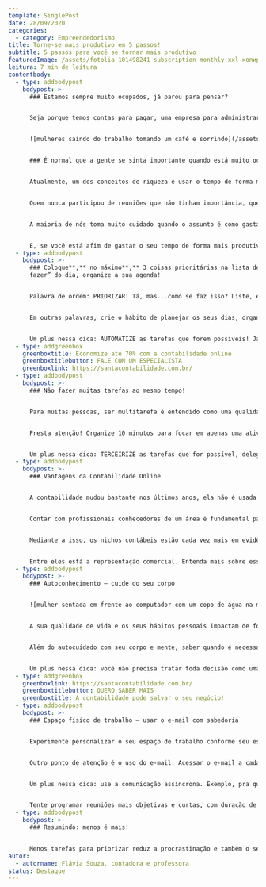 ```yaml
---
template: SinglePost
date: 28/09/2020
categories:
  - category: Empreendedorismo
title: Torne-se mais produtivo em 5 passos!
subtitle: 5 passos para você se tornar mais produtivo
featuredImage: /assets/fotolia_101498241_subscription_monthly_xxl-копировать-.jpg
leitura: 7 min de leitura
contentbody:
  - type: addbodypost
    bodypost: >-
      ### Estamos sempre muito ocupados, já parou para pensar?


      Seja porque temos contas para pagar, uma empresa para administrar, uma casa, filhos para cuidar e, obviamente, prazos a cumprir. Todos esses variados compromissos nos deixam com pouco tempo disponível para nós mesmos e para cuidar com qualidade dos nossos relacionamentos. Mas, em meio a tudo isso, existem algumas formas de organizar a sua rotina, e buscar algumas estratégias para gastarmos melhor esse recurso chamado tempo![](<>)


      ![mulheres saindo do trabalho tomando um café e sorrindo](/assets/produtivas.jpg "Tempo é riqueza!")


      ### É normal que a gente se sinta importante quando está muito ocupado, mas qual a importância disso?


      Atualmente, um dos conceitos de riqueza é usar o tempo de forma mais inteligente, para ter mais tempo livre, é acreditar que podemos fazer mais em menos tempo.


      Quem nunca participou de reuniões que não tinham importância, quem nunca deixou de delegar uma tarefa, com medo de que não fique tão bem feito como se fosse você mesmo a fazer? E quando nos damos conta, passamos o dia presos ao *telefone celular,* e realizamos tarefas que poderiam muitas vezes ser terceirizadas ou automatizadas.


      A maioria de nós toma muito cuidado quando o assunto é como gastar o seu dinheiro. Mas, quando se trata de tempo, muitas vezes não paramos para pensar. Saímos dizendo “sim” para qualquer demanda sem avaliar o tempo que irá levar, tratamos todos os assuntos como se fossem urgentes. Mas, não podemos esquecer, diferente do dinheiro, não podemos recuperar o tempo!


      E, se você está afim de gastar o seu tempo de forma mais produtiva, se liga nesses passos!
  - type: addbodypost
    bodypost: >-
      ### Coloque**,** no máximo**,** 3 coisas prioritárias na lista de “a
      fazer” do dia, organize a sua agenda!


      Palavra de ordem: PRIORIZAR! Tá, mas...como se faz isso? Liste, enumere, descreva todas as suas tarefas. E, defina um plano com datas limites para a realização de cada uma. Assim, você começa pelas mais importantes, e não vê uma lista enorme de coisas a serem feitas “pra ontem”. Para cada dia, defina as 3 coisas mais importantes, se organize para elas. Para as demais, você vai olhando, colocando no radar e recuperando ideias e assuntos semelhantes ao longo da semana.


      Em outras palavras, crie o hábito de planejar os seus dias, organizar a sua rotina com certeza te ajuda a melhorar a produtividade. Use agenda, seja de papel, virtual, aplicativo, o que for mais prático e acessível pra você, mas tenha algum apoio para não pirar tentando gravar na mente todos os seus compromissos. Pra te ajudar nessa organização, um conselho: sempre que possível, não deixe uma tarefa muito importante para o final do dia, quando já estará cansado. E sabe aquela agenda cheia de reuniões? Dá uma revisada, veja se todas são realmente essenciais ou podem ser resolvidas com uma mensagem ou ligação.


      Um plus nessa dica: AUTOMATIZE as tarefas que forem possíveis! Já existem diversas ferramentas que podem te poupar trabalho mecânico ou repetitivo. Por exemplo, na área de vendas e marketing, automatizar a geração e cultivo de *leads*, padronização de *e-mails*, ou a distribuição de conteúdo. Para suporte aos seus clientes, automatizar pesquisas e questionários, para a sua gestão, utilizar uma plataforma digital para gestão financeira e contábil.
  - type: addgreenbox
    greenboxtitle: Economize até 70% com a contabilidade online
    greenboxtitlebutton: FALE COM UM ESPECIALISTA
    greenboxlink: https://santacontabilidade.com.br/
  - type: addbodypost
    bodypost: >-
      ### Não fazer muitas tarefas ao mesmo tempo!


      Para muitas pessoas, ser multitarefa é entendido como uma qualidade, mas saiba que, na verdade, esse não é um hábito muito saudável… Esse hábito leva a dois problemas: você não consegue garantir que as tarefas serão concluídas mais rapidamente, e também pode comprometer a qualidade do resultado final do seu trabalho. Tome produtividade como sinônimo de, sempre que possível, fazer uma tarefa de cada vez, se concentrar naquela tarefa, e só partir para a próxima quando a primeira tarefa estiver concluída. E esse é um grande desafio, com tantas distrações ao alcance das mãos e dos olhos.


      Presta atenção! Organize 10 minutos para focar em apenas uma atividade. Nesses 10 minutos, não olhe para rede social, whatsapp ou outra coisa. Estudos já comprovaram que 90% das pessoas conseguem continuar trabalhando focadas após esses primeiros 10 minutos. E por quê isso? Porque as pessoas percebem o quanto renderam na sua tarefa apenas nesse tempo, e se motivam a avançar focadas para concluir o trabalho da forma mais rápida possível. E imagine que esse foco se estende, e você consegue performar melhor a cada tarefa. Não se esqueça de fazer pausas entre períodos de concentração, de se movimentar e beber água!


      Um plus nessa dica: TERCEIRIZE as tarefas que for possível, delegue! Se você tem uma tarefa que seja repetitiva, sem grande complexidade e risco, que pode ser feita por outra pessoa por uma fração do valor da sua hora de trabalho, por que continuar fazendo? Pensa aí rapidinho, quanto do seu tempo você gasta com tarefas que custam menos que o valor da sua hora, por exemplo? Ok, delegar dá trabalho, demanda tempo (não é ironia!), mas para ganhar na frente, você precisa perder um pouco agora. Você pode pensar também, ah, “mas ninguém vai fazer como eu faço”, ou, “são só cinco minutinhos por dia”. Pense que, no logo prazo, o tempo investido em descrever a tarefa e delegar, você estará ganhado de presente para focar em outras tarefas com maior retorno!
  - type: addbodypost
    bodypost: >-
      ### Vantagens da Contabilidade Online


      A contabilidade mudou bastante nos últimos anos, ela não é usada somente para resolver burocracias típicas de um negócio, mas sim, como uma eficiente ferramenta de gestão. Por isso, o representante comercial pode contar com especialistas focados no seu segmento de mercado.


      Contar com profissionais conhecedores de um área é fundamental para tratar não só de assuntos tributários, mas também, de fins gerenciais que melhoram a tomada de decisão.


      Mediante a isso, os nichos contábeis estão cada vez mais em evidência fazendo com que os escritório de contabilidade se especializem em determinados segmentos para se diferenciar frente ao mercado. 


      Entre eles está a representação comercial. Entenda mais sobre esse assunto!
  - type: addbodypost
    bodypost: >-
      ### Autoconhecimento – cuide do seu corpo


      ![mulher sentada em frente ao computador com um copo de água na mão]( "Beba água, hidrate-se!")


      A sua qualidade de vida e os seus hábitos pessoais impactam de forma direta na sua produtividade profissional. Por isso, cuidar do seu corpo e da sua mente é uma forma de ver o seu trabalho render mais. O que você come, se você se alimenta de forma saudável, com alimentos que ajudam a ter mais energia e disposição durante o dia, se hidrata, são fatores que te ajudam nos desafios diários. Ter alguma atividade física na agenda ajuda a controlar a ansiedade e relaxar das tensões, além de alongar e fortalecer o corpo. Outro ponto de atenção é o sono! Dormir menos que o seu corpo precisa compromete a sua produtividade no dia seguinte, interfere na produção de hormônios e vários processos necessários à sua saúde.


      Além do autocuidado com seu corpo e mente, saber quando é necessário pedir ajuda e não ficar sofrendo para se “fazer de forte” é um sinal de amadurecimento e autoconhecimento. Você não precisa fazer tudo sozinho e ser o super herói/heroína o tempo todo em todas as atividades. Forme uma rede de apoio, faça terapia, busque apoio sempre que possível.


      Um plus nessa dica: você não precisa tratar toda decisão como uma grande decisão. Exemplo: tente classificar as decisões em dois tipos, decisões delicadas e de alto risco e decisões reversíveis, que podem ser consertadas. Assim, você consegue tratar decisões reversíveis com maior rapidez e dedicar mais atenção às decisões de alto risco, e não sai tratando tudo como como delicado e super urgente.
  - type: addgreenbox
    greenboxlink: https://santacontabilidade.com.br/
    greenboxtitlebutton: QUERO SABER MAIS
    greenboxtitle: A contabilidade pode salvar o seu negócio!
  - type: addbodypost
    bodypost: >-
      ### Espaço físico de trabalho – usar o e-mail com sabedoria


      Experimente personalizar o seu espaço de trabalho conforme seu estilo, estabeleça uma conexão emocional com esse espaço. Provavelmente você tem uma mesa e cadeira como seu espaço individual de trabalho, por que não deixar esse cantinho com a sua cara? Esse simples ato desperta a vontade de sermos mais eficientes no trabalho, mais felizes e com maior nível de bem-estar.


      Outro ponto de atenção é o uso do e-mail. Acessar o e-mail a cada 5 segundos pode minar sua produtividade. Além de desperdiçar um tempo muito importante, esse ato prejudica a concentração e a execução de tarefas que são mais importantes que o e-mail. Defina, ao longo do dia, horários para conferir a caixa de entrada. Vai começar a fazer uma atividade que exije concentração? Fecha o e-mail e desliga o telephone, assim você não corre o risco de perder o foco.


      Um plus nessa dica: use a comunicação assíncrona. Exemplo, pra que você precisa participar de uma reunião de 2 horas onde você dará uma contribuição de apenas 5 minutos?


      Tente programar reuniões mais objetivas e curtas, com duração de 15 a 30 minutos, em vez da obrigatoriedade que ainda é normal na maioria das empresas. E, caso a reunião não seja imprescindível, experimente grupos de discussão, onde a argumentação vai sendo construída de acordo com a necessidade e disponibilidade das pessoas. Por exemplo, aplicativos com grupos de mensagem como WhatsApp e Microsoft Teams ou aplicativos que organizam tarefas e projetos como o Asana e o Trello.
  - type: addbodypost
    bodypost: >-
      ### Resumindo: menos é mais!


      Menos tarefas para priorizar reduz a procrastinação e também o sentimento de frustração. Sempre que possível, compartilhe o que está fazendo com um colega de trabalho e busque estratégias em conjunto para aumentar a agilidade. E, para descobrir o que funciona pra você, não tenha medo de testar e experimentar. Com o entendimento do que dá certo ou não, você vai se adaptando e criando novos hábitos. Comece a trabalhar nessas pequenas mudanças de hábitos e veja o dia a dia no seu negócio render muito mais. Tornar-se uma pessoa mais produtiva depende apenas e exclusivamente de você.
autor:
  - autorname: Flávia Souza, contadora e professora
status: Destaque
---
```


